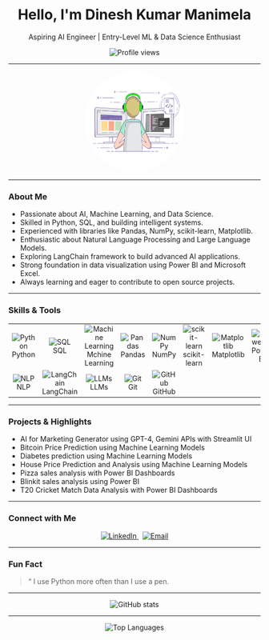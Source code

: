 <!--
  Profile README for Dinesh Kumar Manimela 
-->

<h1 align="center">
  Hello, I'm Dinesh Kumar Manimela
</h1>

<p align="center">
  Aspiring AI Engineer | Entry-Level ML & Data Science Enthusiast
</p>

<p align="center">
  <img src="https://komarev.com/ghpvc/?username=dineshkumar8464&color=blue" alt="Profile views" />
</p>

---

<!-- Profile image -->
<p align="center">
  <img width="200" height="200" src="https://raw.githubusercontent.com/mikonoid/mikonoid/main/images/gifs/coder3.gif" alt="Dinesh Profile Picture" style="border-radius:50%" />
</p>

---

###  About Me

- Passionate about AI, Machine Learning, and Data Science.
- Skilled in Python, SQL, and building intelligent systems.
- Experienced with libraries like Pandas, NumPy, scikit-learn, Matplotlib.
- Enthusiastic about Natural Language Processing and Large Language Models.
- Exploring LangChain framework to build advanced AI applications.
- Strong foundation in data visualization using Power BI and Microsoft Excel.
- Always learning and eager to contribute to open source projects.

---

### Skills & Tools

<table>
  <tr>
    <td align="center"><img src="https://cdn.jsdelivr.net/gh/devicons/devicon/icons/python/python-original.svg" width="50" alt="Python"/><br>Python</td>
    <td align="center"><img src="https://cdn.jsdelivr.net/gh/devicons/devicon/icons/sqlite/sqlite-original.svg" width="50" alt="SQL"/><br>SQL</td> 
    <td align="center"><img src="https://onleitechnologies.com/wp-content/uploads/2021/12/Machine-Learning-1000x1000-1-1.jpg" width="50" alt="Machine Learning"/><br>Mchine Learning</td>
    <td align="center"><img src="https://cdn.jsdelivr.net/gh/devicons/devicon/icons/pandas/pandas-original.svg" width="50" alt="Pandas"/><br>Pandas</td>
    <td align="center"><img src="https://cdn.jsdelivr.net/gh/devicons/devicon/icons/numpy/numpy-original.svg" width="50" alt="NumPy"/><br>NumPy</td>
    <td align="center"><img src="https://avatars.githubusercontent.com/u/17349883?s=280&v=4" width="50" alt="scikit-learn"/><br>scikit-learn</td>
    <td align="center"><img src="https://cdn.jsdelivr.net/gh/devicons/devicon/icons/matplotlib/matplotlib-original.svg" width="50" alt="Matplotlib"/><br>Matplotlib</td>
    <td align="center"><img src="https://tse3.mm.bing.net/th?id=OIP.Oxo-u9GMK3zbEM5h-FiVnQHaEK&pid=Api&P=0&h=180" width="50" alt="Power BI"/><br>Power BI</td>
    <td align="center"><img src="https://th.bing.com/th/id/OIP.wIfanQtKi0iBtmnctZ6BJwAAAA?rs=1&pid=ImgDetMain" width="50" alt="Microsoft Excel"/><br>Microsoft Excel</td>
  
  </tr>
  <tr>
    <td align="center"><img src="https://img.freepik.com/premium-vector/nlp-natural-language-processing-cognitive-computing-technology-concept-virtual-screen-robotic-hand-touching-digital-interface_127544-332.jpg?w=2000" width="50" alt="NLP"/><br>NLP</td>
    <td align="center"><img src="https://cdn.analyticsvidhya.com/wp-content/uploads/2023/07/langchain3.png" width="50" alt="LangChain"/><br>LangChain</td>
    <td align="center"><img src="https://tse4.mm.bing.net/th?id=OIP.mHNJZ23vq8C2iNXhZbDBzAHaFP&pid=Api&P=0&h=180" width="50" alt="LLMs"/><br>LLMs</td>
    <td align="center"><img src="https://cdn.jsdelivr.net/gh/devicons/devicon/icons/git/git-original.svg" width="50" alt="Git"/><br>Git</td>
    <td align="center"><img src="https://cdn.jsdelivr.net/gh/devicons/devicon/icons/github/github-original.svg" width="50" alt="GitHub"/><br>GitHub</td>
  </tr>
</table>

---

### Projects & Highlights

- AI for Marketing Generator using GPT-4, Gemini APIs with Streamlit UI
- Bitcoin Price Prediction using Machine Learning Models
- Diabetes prediction using Machine Learning Models
- House Price Prediction and Analysis using Machine Learning Models
- Pizza sales analysis with Power BI Dashboards
- Blinkit sales analysis using Power BI 
- T20 Cricket Match Data Analysis with Power BI Dashboards

---

### Connect with Me

<p align="center">
  <a href="https://www.linkedin.com/public-profile/settings?lipi=urn%3Ali%3Apage%3Ad_flagship3_profile_self_edit_contact-info%3B2WMNgbbeS560CinvEI3Fdw%3D%3D" target="_blank">
    <img src="https://img.shields.io/badge/-LinkedIn-blue?style=for-the-badge&logo=linkedin&logoColor=white" alt="LinkedIn"/>
  </a>
  &nbsp;
  <a href="dineshmanimela088@gmail.com" target="_blank">
    <img src="https://img.shields.io/badge/-Email-D14836?style=for-the-badge&logo=gmail&logoColor=white" alt="Email"/>
  </a>
</p>

---

### Fun Fact

> “ I use Python more often than I use a pen.

---

<!-- Optional GitHub stats card -->
<p align="center">
  <img src="https://github-readme-stats.vercel.app/api?username=dineshkumar8464&show_icons=true&theme=radical" alt="GitHub stats"/>
</p>

---

<!-- Optional Top Languages card -->
<p align="center">
  <img src="https://github-readme-stats.vercel.app/api/top-langs/?username=dineshkumar8464&layout=compact&theme=radical" alt="Top Languages"/>
</p>
